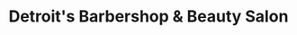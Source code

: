 ---
title: "Detroit's Barbershop & Beauty Salon"
url: /memphis/detroits-barbershop-and-beauty-salon/
shop: hairdresser
---